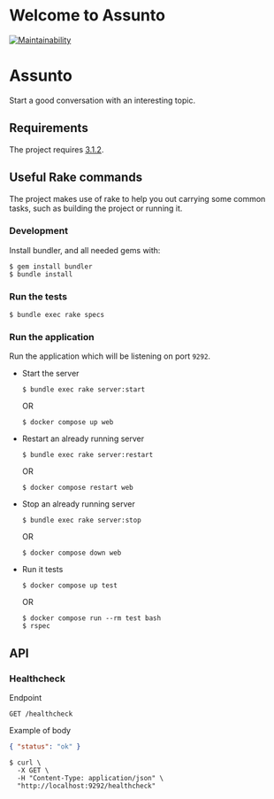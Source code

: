 # Welcome to Assunto

[![Maintainability](https://api.codeclimate.com/v1/badges/a066f4d9951edad50d4a/maintainability)](https://codeclimate.com/github/grazielevasconcelos/assunto-services/maintainability)

# Assunto

Start a good conversation with an interesting topic.

## Requirements

The project requires [3.1.2](https://www.ruby-lang.org/en/news/2022/04/12/ruby-3-1-2-released/).

## Useful Rake commands

The project makes use of rake to help you out carrying some common tasks, such as building the project or running it.

### Development

Install bundler, and all needed gems with:

```console
$ gem install bundler
$ bundle install
```

### Run the tests

```console
$ bundle exec rake specs
```

### Run the application

Run the application which will be listening on port `9292`.

- Start the server

  ```console
  $ bundle exec rake server:start
  ```
  OR

  ```console
  $ docker compose up web
  ```

- Restart an already running server

  ```console
  $ bundle exec rake server:restart
  ```
  OR
  ```console
  $ docker compose restart web
  ```

- Stop an already running server

  ```console
  $ bundle exec rake server:stop
  ```
  OR
  ```console
  $ docker compose down web
  ```

- Run it tests

  ```console
  $ docker compose up test
  ```
  OR
  ```console
  $ docker compose run --rm test bash
  $ rspec
  ```

## API

### Healthcheck

Endpoint

```text
GET /healthcheck
```

Example of body

```json
{ "status": "ok" }
```


```console
$ curl \
  -X GET \
  -H "Content-Type: application/json" \
  "http://localhost:9292/healthcheck"
```
